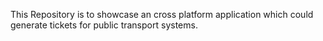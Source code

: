 This Repository is to showcase an cross platform application which could generate tickets for public 
transport systems.